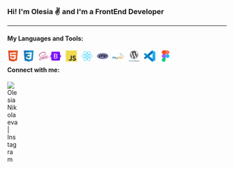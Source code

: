 ### Hi! I'm Olesia ✌ and I'm a FrontEnd Developer
____
#### My Languages and Tools:
<img align="left" alt="HTML5"  style="margin-right: 10px" width="26px" src="https://raw.githubusercontent.com/devicons/devicon/2ae2a900d2f041da66e950e4d48052658d850630/icons/html5/html5-original.svg" />
<img align="left" alt="CSS3"  style="margin-right: 10px" width="26px" src="https://raw.githubusercontent.com/devicons/devicon/2ae2a900d2f041da66e950e4d48052658d850630/icons/css3/css3-original.svg" />
<img align="left" alt="Sass" width="26px" src="https://raw.githubusercontent.com/devicons/devicon/2ae2a900d2f041da66e950e4d48052658d850630/icons/sass/sass-original.svg" />
<img align="left" alt="Bootstrap"  style="margin-right: 10px" width="26px" src="https://raw.githubusercontent.com/devicons/devicon/55609aa5bd817ff167afce0d965585c92040787a/icons/bootstrap/bootstrap-original.svg" />
<img align="left" alt="JavaScript"  style="margin-right: 10px" width="26px" src="https://raw.githubusercontent.com/devicons/devicon/2ae2a900d2f041da66e950e4d48052658d850630/icons/javascript/javascript-original.svg" />
<img align="left" alt="React"  style="margin-right: 10px" width="26px" src="https://raw.githubusercontent.com/devicons/devicon/2ae2a900d2f041da66e950e4d48052658d850630/icons/react/react-original.svg" />
<img align="left" alt="PHP"  style="margin-right: 10px" width="26px" src="https://raw.githubusercontent.com/devicons/devicon/55609aa5bd817ff167afce0d965585c92040787a/icons/php/php-original.svg" />
<img align="left" alt="MySQL"  style="margin-right: 10px" width="26px" src="https://raw.githubusercontent.com/devicons/devicon/55609aa5bd817ff167afce0d965585c92040787a/icons/mysql/mysql-original-wordmark.svg" />
<img align="left" alt="Wordpress"  style="margin-right: 10px" width="26px" src="https://raw.githubusercontent.com/devicons/devicon/55609aa5bd817ff167afce0d965585c92040787a/icons/wordpress/wordpress-original.svg" />
<img align="left" alt="VSC"  style="margin-right: 10px" width="26px" src="https://raw.githubusercontent.com/devicons/devicon/55609aa5bd817ff167afce0d965585c92040787a/icons/vscode/vscode-original.svg" />
<img align="left" alt="Figma"  style="margin-right: 10px" width="26px" src="https://raw.githubusercontent.com/devicons/devicon/55609aa5bd817ff167afce0d965585c92040787a/icons/figma/figma-original.svg" />

<br />


#### Connect with me:
<a href="https://www.instagram.com/amate_ra/"><img align="left" src="https://upload.wikimedia.org/wikipedia/commons/thumb/a/a5/Instagram_icon.png/1024px-Instagram_icon.png" alt="Olesia Nikolaeva | Instagram" width="24px"/></a>
